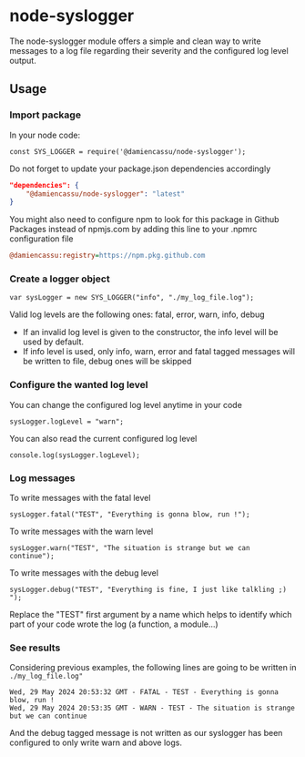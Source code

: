 # node-syslogger
The node-syslogger module offers a simple and clean way to write messages to a log file regarding their severity and the configured log level output.

## Usage

### Import package

In your node code:

```node
const SYS_LOGGER = require('@damiencassu/node-syslogger');
````

Do not forget to update your package.json dependencies accordingly

```json
"dependencies": {
	"@damiencassu/node-syslogger": "latest"
}
```

You might also need to configure npm to look for this package in Github Packages instead of npmjs.com by adding this line to your .npmrc configuration file

```ini
@damiencassu:registry=https://npm.pkg.github.com
```

### Create a logger object

```node
var sysLogger = new SYS_LOGGER("info", "./my_log_file.log");
```

Valid log levels are the following ones: fatal, error, warn, info, debug
* If an invalid log level is given to the constructor, the info level will be used by default.
* If info level is used, only info, warn, error and fatal tagged messages will be written to file, debug ones will be skipped 

### Configure the wanted log level

You can change the configured log level anytime in your code
```node
sysLogger.logLevel = "warn";
```

You can also read the current configured log level
```node
console.log(sysLogger.logLevel);
```

### Log messages

To write messages with the fatal level
```node
sysLogger.fatal("TEST", "Everything is gonna blow, run !");
```

To write messages with the warn level
```node
sysLogger.warn("TEST", "The situation is strange but we can continue");
```

To write messages with the debug level
```node
sysLogger.debug("TEST", "Everything is fine, I just like talkling ;) ");
```

Replace the "TEST" first argument by a name which helps to identify which part of your code wrote the log (a function, a module...)

### See results

Considering previous examples, the following lines are going to be written in `./my_log_file.log"`

```
Wed, 29 May 2024 20:53:32 GMT - FATAL - TEST - Everything is gonna blow, run !
Wed, 29 May 2024 20:53:35 GMT - WARN - TEST - The situation is strange but we can continue
```

And the debug tagged message is not written as our syslogger has been configured to only write warn and above logs.
